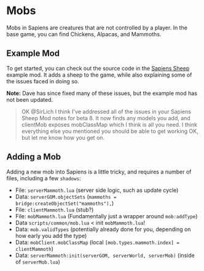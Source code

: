 # Mobs

Mobs in Sapiens are creatures that are not controlled by a player. In the base game, you can find Chickens, Alpacas, and Mammoths.

## Example Mod

To get started, you can check out the source code in the [Sapiens Sheep](https://github.com/SirLich/sapiens-sheep) example mod. It adds a sheep to the game, while also explaining some of the issues faced in doing so.

**Note:** Dave has since fixed many of these issues, but the example mod has not been updated.

> OK @SirLich  I think I've addressed all of the issues in your Sapiens Sheep Mod notes for beta 8. It now finds any models you add, and clientMob exposes mobClassMap which I think is all you need. I think everything else you mentioned you should be able to get working OK, but let me know how you get on.


## Adding a Mob

Adding a new mob into Sapiens is a little tricky, and requires a number of files, including a few `shadows`:

 - File: `serverMammoth.lua` (server side logic, such as update cycle)
 - Data: `serverGOM.objectSets` (`mammoths = bridge:createObjectSet("mammoths"),`)
 - File: `clientMammoth.lua` (stub?)
 - File: `mobMammoth.lua` (Fundamentally just a wrapper around `mob:addType`)
 - Data `scripts/common/mob.lua` < init `mobMammoth.lua`!
 - Data: `mob.validTypes` (potentially already done for you, depending on how early you add the type)
 - Data: `mobClient.mobClassMap` (local `[mob.types.mammoth.index] = clientMammoth`)
 - Data: `serverMammoth:init(serverGOM, serverWorld, serverMob)` (inside of `serverMob.lua`)
